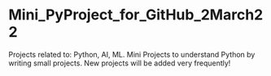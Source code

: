 # Mini_PyProject_for_GitHub_2March22
Projects related to: Python, AI, ML.
Mini Projects to understand Python by writing small projects.
New projects will be added very frequently!
